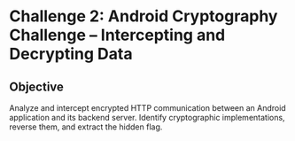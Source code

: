 # Challenge 2: Android Cryptography Challenge – Intercepting and Decrypting Data

## Objective

Analyze and intercept encrypted HTTP communication between an Android application and its backend server. Identify cryptographic implementations, reverse them, and extract the hidden flag.
